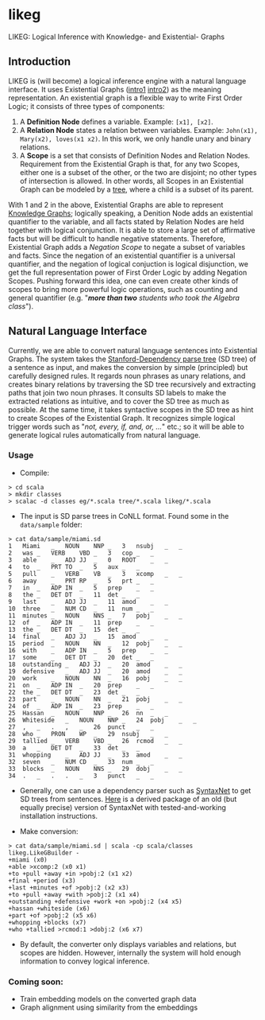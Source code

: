 # likeg
LIKEG: Logical Inference with Knowledge- and Existential- Graphs

## Introduction

LIKEG is (will become) a logical inference engine with a natural language interface. It uses Existential Graphs ([intro1](http://www.jfsowa.com/pubs/egtut.pdf) [intro2](http://dai.fmph.uniba.sk/~sefranek/kri/handbook/chapter05.pdf)) as the meaning representation. An existential graph is a flexible way to write First Order Logic; it consists of three types of components:

1. A **Definition Node** defines a variable. Example: `[x1], [x2]`.
2. A **Relation Node** states a relation between variables. Example: `John(x1), Mary(x2), loves(x1 x2)`. In this work, we only handle unary and binary relations.
3. A **Scope** is a set that consists of Definition Nodes and Relation Nodes. Requirement from the Existential Graph is that, for any two Scopes, either one is a subset of the other, or the two are disjoint; no other types of intersection is allowed. In other words, all Scopes in an Existential Graph can be modeled by a [tree](https://en.wikipedia.org/wiki/Tree_(data_structure)), where a child is a subset of its parent.

With 1 and 2 in the above, Existential Graphs are able to represent [Knowledge Graphs](https://en.wikipedia.org/wiki/Knowledge_Graph); logically speaking, a Denition Node adds an existential quantifier to the variable, and all facts stated by Relation Nodes are held together with logical conjunction. It is able to store a large set of affirmative facts but will be difficult to handle negative statements. Therefore, Existential Graph adds a *Negation Scope* to negate a subset of variables and facts. Since the negation of an existential quantifier is a universal quantifier, and the negation of logical conjuction is logical disjunction, we get the full representation power of First Order Logic by adding Negation Scopes. Pushing forward this idea, one can even create other kinds of scopes to bring more powerful logic operations, such as counting and general quantifier (e.g. "*__more than two__ students who took the Algebra class*").

## Natural Language Interface

Currently, we are able to convert natural language sentences into Existential Graphs. The system takes the [Stanford-Dependency parse tree](https://nlp.stanford.edu/software/dependencies_manual.pdf) (SD tree) of a sentence as input, and makes the conversion by simple (principled) but carefully designed rules. It regards noun phrases as unary relations, and creates binary relations by traversing the SD tree recursively and extracting paths that join two noun phrases. It consults SD labels to make the extracted relations as intuitive, and to cover the SD tree as much as possible. At the same time, it takes syntactive scopes in the SD tree as hint to create Scopes of the Existential Graph. It recognizes simple logical trigger words such as "*not, every, if, and, or, ...*" etc.; so it will be able to generate logical rules automatically from natural language.

### Usage

* Compile:

```
> cd scala
> mkdir classes
> scalac -d classes eg/*.scala tree/*.scala likeg/*.scala
```

* The input is SD parse trees in CoNLL format. Found some in the `data/sample` folder:
```
> cat data/sample/miami.sd
1	Miami	_	NOUN	NNP	_	3	nsubj	_	_
2	was	_	VERB	VBD	_	3	cop	_	_
3	able	_	ADJ	JJ	_	0	ROOT	_	_
4	to	_	PRT	TO	_	5	aux	_	_
5	pull	_	VERB	VB	_	3	xcomp	_	_
6	away	_	PRT	RP	_	5	prt	_	_
7	in	_	ADP	IN	_	5	prep	_	_
8	the	_	DET	DT	_	11	det	_	_
9	last	_	ADJ	JJ	_	11	amod	_	_
10	three	_	NUM	CD	_	11	num	_	_
11	minutes	_	NOUN	NNS	_	7	pobj	_	_
12	of	_	ADP	IN	_	11	prep	_	_
13	the	_	DET	DT	_	15	det	_	_
14	final	_	ADJ	JJ	_	15	amod	_	_
15	period	_	NOUN	NN	_	12	pobj	_	_
16	with	_	ADP	IN	_	5	prep	_	_
17	some	_	DET	DT	_	20	det	_	_
18	outstanding	_	ADJ	JJ	_	20	amod	_	_
19	defensive	_	ADJ	JJ	_	20	amod	_	_
20	work	_	NOUN	NN	_	16	pobj	_	_
21	on	_	ADP	IN	_	20	prep	_	_
22	the	_	DET	DT	_	23	det	_	_
23	part	_	NOUN	NN	_	21	pobj	_	_
24	of	_	ADP	IN	_	23	prep	_	_
25	Hassan	_	NOUN	NNP	_	26	nn	_	_
26	Whiteside	_	NOUN	NNP	_	24	pobj	_	_
27	,	_	.	,	_	26	punct	_	_
28	who	_	PRON	WP	_	29	nsubj	_	_
29	tallied	_	VERB	VBD	_	26	rcmod	_	_
30	a	_	DET	DT	_	33	det	_	_
31	whopping	_	ADJ	JJ	_	33	amod	_	_
32	seven	_	NUM	CD	_	33	num	_	_
33	blocks	_	NOUN	NNS	_	29	dobj	_	_
34	.	_	.	.	_	3	punct	_	_

```
* Generally, one can use a dependency parser such as [SyntaxNet](https://github.com/tensorflow/models/tree/master/research/syntaxnet) to get SD trees from sentences. [Here](https://github.com/tianran/build-syntaxnet) is a derived package of an old (but equally precise) version of SyntaxNet with tested-and-working installation instructions.

* Make conversion:
```
> cat data/sample/miami.sd | scala -cp scala/classes likeg.LikeGBuilder -
+miami (x0)
+able >xcomp:2 (x0 x1)
+to +pull +away +in >pobj:2 (x1 x2)
+final +period (x3)
+last +minutes +of >pobj:2 (x2 x3)
+to +pull +away +with >pobj:2 (x1 x4)
+outstanding +defensive +work +on >pobj:2 (x4 x5)
+hassan +whiteside (x6)
+part +of >pobj:2 (x5 x6)
+whopping +blocks (x7)
+who +tallied >rcmod:1 >dobj:2 (x6 x7)

```

* By default, the converter only displays variables and relations, but scopes are hidden. However, internally the system will hold enough information to convey logical inference.

### Coming soon:

* Train embedding models on the converted graph data
* Graph alignment using similarity from the embeddings

